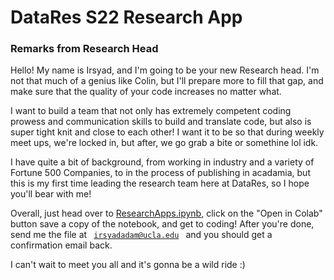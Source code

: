 # DataRes S22 Research App
### Remarks from Research Head

Hello! My name is Irsyad, and I'm going to be your new Research head. I'm not that much of a genius like Colin, but I'll prepare more to fill that gap, and make sure that the quality of your code increases no matter what.

I want to build a team that not only has extremely competent coding prowess and communication skills to build and translate code, but also is super tight knit and close to each other! I want it to be so that during weekly meet ups, we're locked in, but after, we go grab a bite or somethine lol idk. 

I have quite a bit of background, from working in industry and a variety of Fortune 500 Companies, to in the process of publishing in acadamia, but this is my first time leading the research team here at DataRes, so I hope you'll bear with me!

Overall, just head over to [ResearchApps.ipynb], click on the "Open in Colab" button save a copy of the notebook, and get to coding! After you're done, send me the file at <code> irsyadadam@ucla.edu </code> and you should get a confirmation email back.
  
I can't wait to meet you all and it's gonna be a wild ride :)

  [ResearchApps.ipynb]: "/ResearchApps.ipynb"
